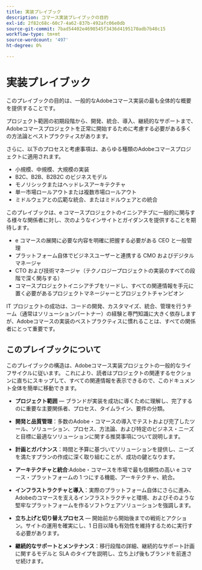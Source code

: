 ```yaml
---
title: 実装プレイブック
description: コマース実装プレイブックの目的
exl-id: 2f82c68c-60c7-4a62-837b-492afc06e0db
source-git-commit: 7bad54402e4698545f3436d4195170adb7b48c15
workflow-type: tm+mt
source-wordcount: '497'
ht-degree: 0%

---
```


# 実装プレイブック

このプレイブックの目的は、一般的なAdobeコマース実装の最も全体的な概要を提供することです。

プロジェクト範囲の初期段階から、開発、統合、導入、継続的なサポートまで、Adobeコマースプロジェクトを正常に開始するために考慮する必要がある多くの方法論とベストプラクティスがあります。

さらに、以下のプロセスと考慮事項は、あらゆる種類のAdobeコマースプロジェクトに適用されます。

- 小規模、中規模、大規模の実装
- B2C、B2B、B2B2C のビジネスモデル
- モノリシックまたはヘッドレスアーキテクチャ
- 単一市場ロールアウトまたは複数市場ロールアウト
- ミドルウェアとの広範な統合、またはミドルウェアとの統合

このプレイブックは、e コマースプロジェクトのイニシアチブに一般的に関与する様々な関係者に対し、次のようなインサイトとガイダンスを提供することを期待します。

- e コマースの展開に必要な内容を明確に把握する必要がある CEO と一般管理
- プラットフォーム自体でビジネスユーザーと連携する CMO およびデジタルマネージャ
- CTO および技術マネージャ（テクノロジープロジェクトの実装のすべての段階で深く関与する）
- コマースプロジェクトイニシアチブをリードし、すべての関連情報を手元に置く必要があるプロジェクトマネージャーとプロジェクトチャンピオン

IT プロジェクトの成功は、コードの開発、カスタマイズ、統合、管理を行うチーム（通常はソリューションパートナー）の経験と専門知識に大きく依存しますが、Adobeコマースの実装のベストプラクティスに慣れることは、すべての関係者にとって重要です。

## このプレイブックについて

このプレイブックの構造は、Adobeコマース実装プロジェクトの一般的なライフサイクルに従います。 これにより、読者はプロジェクトの関連するセクションに直ちにスキップして、すべての関連情報を表示できるので、このドキュメント全体を簡単に移動できます。

- **プロジェクト範囲** — ブランドが実装を成功に導くために理解し、完了するのに重要な主要関係者、プロセス、タイムライン、要件の分類。

- **開発と品質管理**：多数のAdobe・コマースの導入でテストおよび完了したツール、ソリューション、プロセス、方法論、および特定のビジネス・ニーズと目標に最適なソリューションに関する推奨事項について説明します。

- **計画とガバナンス**：時間と予算に基づいてソリューションを提供し、ニーズを満たすプランの作成に深く取り組むことが、成功の鍵となります。

- **アーキテクチャと統合**:Adobe・コマースを市場で最も信頼性の高い e コマース・プラットフォームの 1 つにする機能、アーキテクチャ、統合。

- **インフラストラクチャと導入**：実際のプラットフォーム自体にさらに進み、Adobeのコマースを支えるインフラストラクチャと環境、およびそのような堅牢なプラットフォームを作るソフトウェアソリューションを強調します。

- **立ち上げと切り替えプロセス** — 開始前から開始後までの戦術とアクション。サイトの運用を確実にし、1 日目以降も有効性を維持するために実行する必要があります。

- **継続的なサポートとメンテナンス**：移行段階の詳細、継続的なサポート計画に関するモデルと SLA のタイプを説明し、立ち上げ後もブランドを前進させ続けます。
